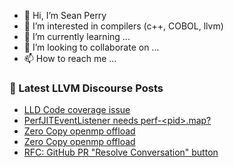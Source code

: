 - 👋 Hi, I’m Sean Perry
- 👀 I’m interested in compilers (c++, COBOL, llvm)
- 🌱 I’m currently learning ...
- 💞️ I’m looking to collaborate on ...
- 📫 How to reach me ...

<!---
s66perry/s66perry is a ✨ special ✨ repository because its `README.md` (this file) appears on your GitHub profile.
You can click the Preview link to take a look at your changes.
--->
### 📕 Latest LLVM Discourse Posts

<!-- DISCOURSE-LLVM:START -->
- [LLD Code coverage issue](https://discourse.llvm.org/t/lld-code-coverage-issue/73232#post_3)
- [PerfJITEventListener needs perf-&lt;pid&gt;.map?](https://discourse.llvm.org/t/perfjiteventlistener-needs-perf-pid-map/55114#post_6)
- [Zero Copy openmp offload](https://discourse.llvm.org/t/zero-copy-openmp-offload/73120?page=2#post_25)
- [Zero Copy openmp offload](https://discourse.llvm.org/t/zero-copy-openmp-offload/73120?page=2#post_24)
- [RFC: GitHub PR &quot;Resolve Conversation&quot; button](https://discourse.llvm.org/t/rfc-github-pr-resolve-conversation-button/73178?page=2#post_30)
<!-- DISCOURSE-LLVM:END -->
